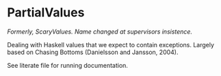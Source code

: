 PartialValues
===========

*Formerly, ScaryValues. Name changed at supervisors insistence.*

Dealing with Haskell values that we expect to contain exceptions.
Largely based on Chasing Bottoms (Danielsson and Jansson, 2004).

See literate file for running documentation.
